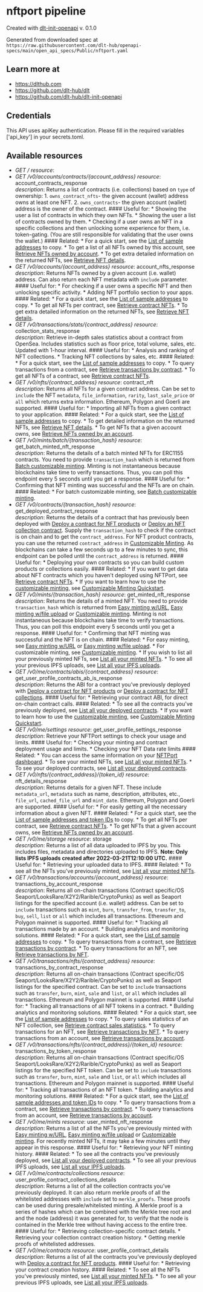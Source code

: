 # nftport pipeline

Created with [dlt-init-openapi](https://github.com/dlt-hub/dlt-init-openapi) v. 0.1.0

Generated from downloaded spec at `https://raw.githubusercontent.com/dlt-hub/openapi-specs/main/open_api_specs/Public/nftport.yaml`
## Learn more at

* https://dlthub.com
* https://github.com/dlt-hub/dlt
* https://github.com/dlt-hub/dlt-init-openapi

## Credentials
This API uses apiKey authentication. Please fill in the required variables ['api_key'] in your 
secrets.toml.

## Available resources
* _GET /_ 
  *resource*:   
* _GET /v0/accounts/contracts/{account_address}_ 
  *resource*: account_contracts_response  
  *description*: Returns a list of contracts (i.e. collections) based on `type` of ownership:  1. `owns_contract_nfts`- the given account (wallet) address owns at least one NFT.  2. `owns_contracts`- the given account (wallet) address is the owner of the contract.  #### Useful for: * Showing the user a list of contracts in which they own NFTs. * Showing the user a list of contracts owned by them. * Checking if a user owns an NFT in a specific collections and then unlocking some experience for them, i.e. token-gating. (You are still responsible for validating that the user owns the wallet.)  #### Related: * For a quick start, see the [List of sample addresses](../docs/About/SampleAddresses.md) to copy. * To get a list of all NFTs owned by this account, see [Retrieve NFTs owned by account](../1.json/paths/~1v0~1accounts~1{account_address}/get). * To get extra detailed information on the returned NFTs, see [Retrieve NFT details](../1.json/paths/~1v0~1nfts~1{contract_address}~1{token_id}/get).
* _GET /v0/accounts/{account_address}_ 
  *resource*: account_nfts_response  
  *description*: Returns NFTs owned by a given account (i.e. wallet) address. Can also return each NFT metadata with  ```include```  parameter.  #### Useful for: * For checking if a user owns a specific NFT and then unlocking specific activity. * Adding NFT portfolio section to your apps.  #### Related: * For a quick start, see the [List of sample addresses](../docs/About/SampleAddresses.md) to copy. * To get all NFTs per contract, see [Retrieve contract NFTs](../1.json/paths/~1v0~1nfts~1{contract_address}/get). * To get extra detailed information on the returned NFTs, see [Retrieve NFT details](../1.json/paths/~1v0~1nfts~1{contract_address}~1{token_id}/get).
* _GET /v0/transactions/stats/{contract_address}_ 
  *resource*: collection_stats_response  
  *description*: Retrieve in-depth sales statistics about a contract from OpenSea. Includes statistics such as floor price, total volume, sales, etc. Updated with 1-hour interval.  #### Useful for: * Analysis and ranking of NFT collections. * Tracking NFT collections by sales, etc.  #### Related: * For a quick start, see the [List of sample addresses](../docs/About/SampleAddresses.md) to copy. * To query transactions from a contract, see [Retrieve transactions by contract](../1.json/paths/~1v0~1transactions~1nfts~1{contract_address}/get). * To get all NFTs of a contract, see [Retrieve contract NFTs](../1.json/paths/~1v0~1nfts~1{contract_address}/get).
* _GET /v0/nfts/{contract_address}_ 
  *resource*: contract_nft  
  *description*: Returns all NFTs for a given contract address. Can be set to ```include``` the NFT ```metadata```, ```file_information```, ```rarity```, ```last_sale_price``` or ```all``` which returns extra information. Ethereum, Polygon and Goerli are supported.  #### Useful for: * Importing all NFTs from a given contract to your application.  #### Related: * For a quick start, see the [List of sample addresses](../docs/About/SampleAddresses.md) to copy. * To get detailed information on the returned NFTs, see [Retrieve NFT details](../1.json/paths/~1v0~1nfts~1{contract_address}~1{token_id}/get). * To get NFTs that a given account owns, see [Retrieve NFTs owned by an account](../1.json/paths/~1v0~1accounts~1{account_address}/get).
* _GET /v0/mints/batch/{transaction_hash}_ 
  *resource*: get_batch_minted_nft_response  
  *description*: Returns the details of a batch minted NFTs for ERC1155 contracts. You need to provide  ```transaction_hash```  which is returned from [Batch customizable minting](../3.json/paths/~1v0~1mints~1customizable~1batch/post). Minting is not instantaneous because blockchains take time to verify transactions. Thus, you can poll this endpoint every 5 seconds until you get a response.  #### Useful for: * Confirming that NFT minting was successful and the NFTs are on chain.  #### Related: * For batch customizable minting, see [Batch customizable minting](../3.json/paths/~1v0~1mints~1customizable~1batch/post).
* _GET /v0/contracts/{transaction_hash}_ 
  *resource*: get_deployed_contract_response  
  *description*: Returns the details of a contract that has previously been deployed with [Deploy a contract for NFT products](../3.json/paths/~1v0~1contracts/post) or [Deploy an NFT collection contract](../3.json/paths/~1v0~1contracts~1collections/post). Supply the ```transaction_hash``` to check if the contract is on chain and to get the ```contract_address```. For NFT product contracts, you can use the returned ```contract_address``` in [Customizable Minting](../3.json/paths/~1v0~1mints~1customizable/post).  As blockchains can take a few seconds up to a few minutes to sync, this endpoint can be polled until the ```contract_address``` is returned.  #### Useful for: * Deploying your own contracts so you can build custom products or collections easily.  #### Related: * If you want to get data about NFT contracts which you haven't deployed using NFTPort, see [Retrieve contract NFTs](../1.json/paths/~1v0~1nfts~1{contract_address}/get). * If you want to learn how to use the [customizable minting](../3.json/paths/~1v0~1mints~1customizable/post), see [Customizable Minting Quickstart](docs/minting/Minting-Quickstart.md#customizable-minting).
* _GET /v0/mints/{transaction_hash}_ 
  *resource*: get_minted_nft_response  
  *description*: Returns the details of a minted NFT. You need to provide  ```transaction_hash```  which is returned from [Easy minting w/URL](../3.json/paths/~1v0~1mints~1easy~1urls/post), [Easy minting w/file upload](../3.json/paths/~1v0~1mints~1easy~1files/post) or [Customizable minting](../3.json/paths/~1v0~1mints~1customizable/post). Minting is not instantaneous because blockchains take time to verify transactions. Thus, you can poll this endpoint every 5 seconds until you get a response.  #### Useful for: * Confirming that NFT minting was successful and the NFT is on chain.  #### Related: * For easy minting, see [Easy minting w/URL](../3.json/paths/~1v0~1mints~1easy~1urls/post) or [Easy minting w/file upload](../3.json/paths/~1v0~1mints~1easy~1files/post). * For customizable minting, see [Customizable minting](../3.json/paths/~1v0~1mints~1customizable/post). * If you wish to list all your previously minted NFTs, see [List all your minted NFTs](../3.json/paths/~1v0~1me~1mints/get). * To see all your previous IPFS uploads, see [List all your IPFS uploads](../3.json/paths/~1v0~1me~1storage/get).
* _GET /v0/me/contracts/abis/{contract_address}_ 
  *resource*: get_user_profile_contracts_ab_is_response  
  *description*: Returns the ABI for a contract you’ve previously deployed with  [Deploy a contract for NFT products](../3.json/paths/~1v0~1contracts/post) or [Deploy a contract for NFT collections](../3.json/paths/~1v0~1contracts~1collections/post).  #### Useful for: * Retrieving your contract ABI, for direct on-chain contract calls.  #### Related: * To see all the contracts you've previously deployed, see [List all your deployed contracts](../3.json/paths/~1v0~1me~1contracts/get). * If you want to learn how to use the [customizable minting](../3.json/paths/~1v0~1mints~1customizable/post), see [Customizable Minting Quickstart](docs/minting/Minting-Quickstart.md#customizable-minting).
* _GET /v0/me/settings_ 
  *resource*: get_user_profile_settings_response  
  *description*: Retrieve your NFTPort settings to check your usage and limits. #### Useful for: * Checking your minting and contract deployment usage and limits. * Checking your NFT Data rate limits  #### Related: * You can access the same information on your [NFTPort dashboard](https://dashboard.nftport.xyz). * To see your minted NFTs, see [List all your minted NFTs](../3.json/paths/~1v0~1me~1mints/get). * To see your deployed contracts, see [List all your deployed contracts](../3.json/paths/~1v0~1me~1contracts/get).
* _GET /v0/nfts/{contract_address}/{token_id}_ 
  *resource*: nft_details_response  
  *description*: Returns details for a given NFT. These include ```metadata_url```, ```metadata``` such as name, description, attributes, etc., ```file_url```, ```cached_file_url``` and ```mint_date```. Ethereum, Polygon and Goerli are supported.  #### Useful for: * For easily getting all the necessary information about a given NFT.  #### Related: * For a quick start, see the [List of sample addresses and token IDs](../docs/About/SampleAddresses.md) to copy. * To get all NFTs per contract, see [Retrieve contract NFTs](../1.json/paths/~1v0~1nfts~1{contract_address}/get). * To get NFTs that a given account owns, see [Retrieve NFTs owned by an account](../1.json/paths/~1v0~1accounts~1{account_address}/get).
* _GET /v0/me/storage_ 
  *resource*: storage  
  *description*: Returns a list of all data uploaded to IPFS by you. This includes files, metadata and directories uploaded to IPFS.  **Note: Only lists IPFS uploads created after 2022-03-21T12:10:00 UTC.**  #### Useful for: * Retrieving your uploaded data to IPFS.  #### Related: * To see all the NFTs you've previously minted, see [List all your minted NFTs](../3.json/paths/~1v0~1me~1mints/get).
* _GET /v0/transactions/accounts/{account_address}_ 
  *resource*: transactions_by_account_response  
  *description*: Returns all on-chain transactions (Contract specific/OS Seaport/LooksRare/X2Y2/Rarible/CryptoPunks) as well as Seaport listings for the specified account (i.e. wallet) address. Can be set to `include` transactions such as `mint`, `burn`, `transfer_from`, `transfer_to`, `buy`, `sell`, `list` or `all` which includes all transactions. Ethereum and Polygon mainnet is supported.  #### Useful for: * Tracking all transactions made by an account. * Building analytics and monitoring solutions.  #### Related: * For a quick start, see the [List of sample addresses](../docs/About/SampleAddresses.md) to copy. * To query transactions from a contract, see [Retrieve transactions by contract](../1.json/paths/~1v0~1transactions~1nfts~1{contract_address}/get). * To query transactions for an NFT, see [Retrieve transactions by NFT](../1.json/paths/~1v0~1transactions~1nfts~1{contract_address}~1{token_id}/get).
* _GET /v0/transactions/nfts/{contract_address}_ 
  *resource*: transactions_by_contract_response  
  *description*: Returns all on-chain transactions (Contract specific/OS Seaport/LooksRare/X2Y2/Rarible/CryptoPunks) as well as Seaport listings for the specified contract. Can be set to `include` transactions such as `transfer`, `burn`, `mint`, `sale` and `list`, or `all` which includes all transactions. Ethereum and Polygon mainnet is supported.  #### Useful for: * Tracking all transactions of all NFT tokens in a contract. * Building analytics and monitoring solutions.  #### Related: * For a quick start, see the [List of sample addresses](../docs/About/SampleAddresses.md) to copy. * To query sales statistics of an NFT collection, see [Retrieve contract sales statistics](../1.json/paths/~1v0~1transactions~1stats~1{contract_address}/get). * To query transactions for an NFT, see [Retrieve transactions by NFT](../1.json/paths/~1v0~1transactions~1nfts~1{contract_address}~1{token_id}/get). * To query transactions from an account, see [Retrieve transactions by account](../1.json/paths/~1v0~1transactions~1accounts~1{account_address}/get).
* _GET /v0/transactions/nfts/{contract_address}/{token_id}_ 
  *resource*: transactions_by_token_response  
  *description*: Returns all on-chain transactions (Contract specific/OS Seaport/LooksRare/X2Y2/Rarible/CryptoPunks) as well as Seaport listings for the specified NFT token. Can be set to `include` transactions such as `transfer`, `burn`, `mint`, `sale` and `list`, or `all` which includes all transactions. Ethereum and Polygon mainnet is supported.  #### Useful for: * Tracking all transactions of an NFT token. * Building analytics and monitoring solutions.  #### Related: * For a quick start, see the [List of sample addresses and token IDs](../docs/About/SampleAddresses.md) to copy. * To query transactions from a contract, see [Retrieve transactions by contract](../1.json/paths/~1v0~1transactions~1nfts~1{contract_address}/get). * To query transactions from an account, see [Retrieve transactions by account](../1.json/paths/~1v0~1transactions~1accounts~1{account_address}/get).
* _GET /v0/me/mints_ 
  *resource*: user_minted_nft_response  
  *description*: Returns a list of all the NFTs you’ve previously minted with [Easy minting w/URL](../3.json/paths/~1v0~1mints~1easy~1urls/post), [Easy minting w/file upload](../3.json/paths/~1v0~1mints~1easy~1files/post) or [Customizable minting](../3.json/paths/~1v0~1mints~1customizable/post).  For recently minted NFTs, it may take a few minutes until they appear in this response.  #### Useful for: * Retrieving your NFT minting history.  #### Related: * To see all the contracts you've previously deployed, see [List all your deployed contracts](../3.json/paths/~1v0~1me~1contracts/get). * To see all your previous IPFS uploads, see [List all your IPFS uploads](../3.json/paths/~1v0~1me~1storage/get).
* _GET /v0/me/contracts/collections_ 
  *resource*: user_profile_contract_collections_details  
  *description*: Returns a list of all the collection contracts you’ve previously deployed. It can also return merkle proofs of all the whitelisted addresses with `include` set to `merkle_proofs`. These proofs can be used during presale/whitelisted minting. A Merkle proof is a series of hashes which can be combined with the Merkle tree root and and the node (address) it was generated for, to verify that the node is contained in the Merkle tree without having access to the entire tree.  #### Useful for: * Retrieving collection-specific contract details. * Retrieving your collection contract creation history. * Getting merkle proofs of whitelisted addresses.
* _GET /v0/me/contracts_ 
  *resource*: user_profile_contract_details  
  *description*: Returns a list of all the contracts you’ve previously deployed with [Deploy a contract for NFT products](../3.json/paths/~1v0~1contracts/post).  #### Useful for: * Retrieving your contract creation history.  #### Related: * To see all the NFTs you've previously minted, see [List all your minted NFTs](../3.json/paths/~1v0~1me~1mints/get). * To see all your previous IPFS uploads, see [List all your IPFS uploads](../3.json/paths/~1v0~1me~1storage/get).
